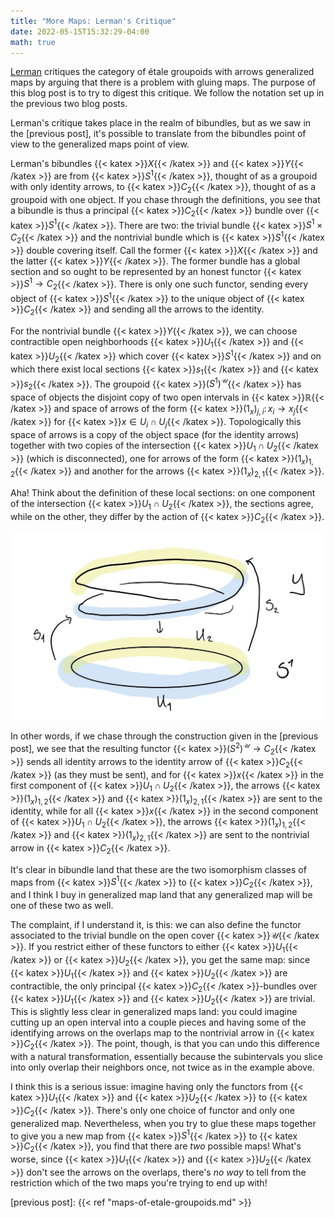 ```yaml
---
title: "More Maps: Lerman's Critique"
date: 2022-05-15T15:32:29-04:00
math: true
---
```

[Lerman] critiques the category of étale groupoids with arrows generalized maps
by arguing that there is a problem with gluing maps.
The purpose of this blog post is to try to digest this critique.
We follow the notation set up in the previous two blog posts.

Lerman's critique takes place in the realm of bibundles,
but as we saw in the [previous post],
it's possible to translate from the bibundles point of view to the generalized maps point of view.

Lerman's bibundles {{< katex >}}$X${{< /katex >}} and {{< katex >}}$Y${{< /katex >}} are from {{< katex >}}$S^1${{< /katex >}}, 
thought of as a groupoid with only identity arrows,
to {{< katex >}}$C_2${{< /katex >}}, thought of as a groupoid with one object.
If you chase through the definitions,
you see that a bibundle is thus a principal {{< katex >}}$C_2${{< /katex >}} bundle over {{< katex >}}$S^1${{< /katex >}}.
There are two: the trivial bundle {{< katex >}}$S^1\times C_2${{< /katex >}}
and the nontrivial bundle which is {{< katex >}}$S^1${{< /katex >}} double covering itself.
Call the former {{< katex >}}$X${{< /katex >}} and the latter {{< katex >}}$Y${{< /katex >}}.
The former bundle has a global section and so ought to be represented by an honest functor {{< katex >}}$S^1 \to C_2${{< /katex >}}.
There is only one such functor, sending every object of {{< katex >}}$S^1${{< /katex >}} to the unique object of {{< katex >}}$C_2${{< /katex >}}
and sending all the arrows to the identity.

For the nontrivial bundle {{< katex >}}$Y${{< /katex >}},
we can choose contractible open neighborhoods {{< katex >}}$U_1${{< /katex >}} and {{< katex >}}$U_2${{< /katex >}} which cover {{< katex >}}$S^1${{< /katex >}}
and on which there exist local sections {{< katex >}}$s_1${{< /katex >}} and {{< katex >}}$s_2${{< /katex >}}.
The groupoid {{< katex >}}$(S^1)^{\mathcal{U}}${{< /katex >}} has space of objects the disjoint copy of two open intervals in {{< katex >}}$\mathbb{R}${{< /katex >}}
and space of arrows of the form
{{< katex >}}$(1_x)_{j,i} \colon x_i \to x_j${{< /katex >}} for {{< katex >}}$x \in U_i \cap U_j${{< /katex >}}.
Topologically this space of arrows is a copy of the object space (for the identity arrows)
together with two copies of the intersection {{< katex >}}$U_1 \cap U_2${{< /katex >}} (which is disconnected),
one for arrows of the form {{< katex >}}$(1_x)_{1,2}${{< /katex >}} and another for the arrows {{< katex >}}$(1_x)_{2,1}${{< /katex >}}.

Aha! Think about the definition of these local sections:
on one component of the intersection {{< katex >}}$U_1\cap U_2${{< /katex >}}, the sections agree,
while on the other, they differ by the action of {{< katex >}}$C_2${{< /katex >}}.

![The nontrivial bundle with its local sections](/assets/img/circlebundle.jpeg)

In other words, if we chase through the construction given in the [previous post],
we see that the resulting functor {{< katex >}}$(S^2)^{\mathcal{U}} \to C_2${{< /katex >}}
sends all identity arrows to the identity arrow of {{< katex >}}$C_2${{< /katex >}} (as they must be sent),
and for {{< katex >}}$x${{< /katex >}} in the first component of {{< katex >}}$U_1 \cap U_2${{< /katex >}},
the arrows {{< katex >}}$(1_x)_{1,2}${{< /katex >}} and {{< katex >}}$(1_x)_{2,1}${{< /katex >}} are sent to the identity,
while for all {{< katex >}}$x${{< /katex >}} in the second component of {{< katex >}}$U_1 \cap U_2${{< /katex >}},
the arrows {{< katex >}}$(1_x)_{1,2}${{< /katex >}} and {{< katex >}}$(1_x)_{2,1}${{< /katex >}} are sent to the nontrivial arrow in {{< katex >}}$C_2${{< /katex >}}.

It's clear in bibundle land that these are the two isomorphism classes of maps from {{< katex >}}$S^1${{< /katex >}} to {{< katex >}}$C_2${{< /katex >}},
and I think I buy in generalized map land that any generalized map will be one of these two as well.

The complaint, if I understand it, is this:
we can also define the functor associated to the trivial bundle on the open cover {{< katex >}}$\mathcal{U}${{< /katex >}}.
If you restrict either of these functors to either {{< katex >}}$U_1${{< /katex >}} or {{< katex >}}$U_2${{< /katex >}},
you get the same map: since {{< katex >}}$U_1${{< /katex >}} and {{< katex >}}$U_2${{< /katex >}} are contractible, the only principal {{< katex >}}$C_2${{< /katex >}}-bundles
over {{< katex >}}$U_1${{< /katex >}} and {{< katex >}}$U_2${{< /katex >}} are trivial.
This is slightly less clear in generalized maps land:
you could imagine cutting up an open interval into a couple pieces and having some of the
identifying arrows on the overlaps map to the nontrivial arrow in {{< katex >}}$C_2${{< /katex >}}.
The point, though, is that you can undo this difference with a natural transformation,
essentially because the subintervals you slice into only overlap their neighbors once,
not twice as in the example above.

I think this is a serious issue:
imagine having only the functors from {{< katex >}}$U_1${{< /katex >}} and {{< katex >}}$U_2${{< /katex >}} to {{< katex >}}$C_2${{< /katex >}}.
There's only one choice of functor and only one generalized map.
Nevertheless, when you try to glue these maps together to give you a new map from {{< katex >}}$S^1${{< /katex >}} to {{< katex >}}$C_2${{< /katex >}},
you find that there are *two* possible maps!
What's worse, since {{< katex >}}$U_1${{< /katex >}} and {{< katex >}}$U_2${{< /katex >}} don't see the arrows on the overlaps,
there's *no way* to tell from the restriction which of the two maps you're trying to end up with!

[Lerman]: https://ems.press/content/serial-article-files/6839
[previous post]: {{< ref "maps-of-etale-groupoids.md" >}}
